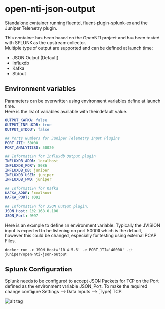 # open-nti-json-output

Standalone container running fluentd, fluent-plugin-splunk-ex and the Juniper Telemetry plugin.  

This container has been based on the  OpenNTI project and has been tested with SPLUNK as the upstream collector.   
Multiple type of output are supported and can be defined at launch time:

- JSON Output (Default)
- Influxdb 
- Kafka
- Stdout

## Environment variables

Parameters can be overwritten using environment variables define at launch time.   
Here is the list of variables available with their default value.

```yaml
OUTPUT_KAFKA: false
OUTPUT_INFLUXDB: true
OUTPUT_STDOUT: false

## Ports Numbers for Juniper Telemetry Input Plugins
PORT_JTI: 50000
PORT_ANALYTICSD: 50020

## Information for Influxdb Output plugin
INFLUXDB_ADDR: localhost
INFLUXDB_PORT: 8086
INFLUXDB_DB: juniper
INFLUXDB_USER: juniper
INFLUXDB_PWD: juniper

## Information for Kafka
KAFKA_ADDR: localhost
KAFKA_PORT: 9092

## Information for JSON Output plugin. 
JSON_Host: 192.168.0.100
JSON_Port: 9997
```

Here is an example to define an environment variable. Typically the JVISION input is expected to be listening on port 50000 which is the default, however this could be changed, especially for testing using external PCAP Files. 

```
docker run -e JSON_Host='10.4.5.6' -e PORT_JTI='40000' -it  juniper/open-nti-json-output
```

## Splunk Configuration

Splunk needs to be configured to accept JSON Packets for TCP on the Port defined as the environment variable JSON_Port. To make the required change configure Settings --> Data Inputs --> (Type) TCP. 

![alt tag](https://raw.githubusercontent.com/farsonic/jvision-splunk/master/Splunk1.png)

